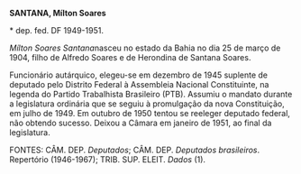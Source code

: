 **SANTANA, Mílton Soares**

\* dep. fed. DF 1949-1951.

*Mílton Soares Santana*nasceu no estado da Bahia no dia 25 de março de
1904, filho de Alfredo Soares e de Herondina de Santana Soares.

Funcionário autárquico, elegeu-se em dezembro de 1945 suplente de
deputado pelo Distrito Federal à Assembleia Nacional Constituinte, na
legenda do Partido Trabalhista Brasileiro (PTB). Assumiu o mandato
durante a legislatura ordinária que se seguiu à promulgação da nova
Constituição, em julho de 1949. Em outubro de 1950 tentou se reeleger
deputado federal, não obtendo sucesso. Deixou a Câmara em janeiro de
1951, ao final da legislatura.

FONTES: CÂM. DEP. *Deputados*; CÂM. DEP. *Deputados brasileiros*.
Repertório (1946-1967); TRIB. SUP. ELEIT. *Dados* (1).
